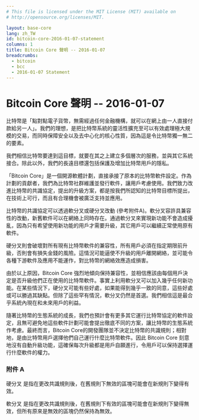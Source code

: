 ```yaml
---
# This file is licensed under the MIT License (MIT) available on
# http://opensource.org/licenses/MIT.

layout: base-core
lang: zh_TW
id: bitcoin-core-2016-01-07-statement
columns: 1
title: Bitcoin Core 聲明 -- 2016-01-07
breadcrumbs:
  - bitcoin
  - bcc
  - 2016-01-07 Statement
---
```

# Bitcoin Core 聲明 -- 2016-01-07

比特幣是「點對點電子貨幣，無需經過任何金融機構，就可以在網上由一人直接付款給另一人」。我們的理想，是把比特幣系統的靈活性擴充至可以有效處理極大規模的交易，而同時保障安全以及去中心化的核心性質，因為這是令比特幣獨一無二的要素。

我們相信比特幣要達到這目標，就要在其之上建立多個層次的服務，並與其它系統接合。除此以外，我們的長遠目標還包括保護及增加比特幣用戶的隱私。

「Bitcoin Core」是一個開源軟體計劃，直接承接了原本的比特幣軟件設定。作為計劃的貢獻者，我們為比特幣社群維護並發行軟件，讓用戶考慮使用。我們致力改進比特幣的共識協定，提出的升級方案，都是按我們所認知的比特幣目標所提出，在技術上可行，而且有合理機會被廣泛支持並應用。

比特幣的共識協定可以透過軟分叉或硬分叉改動 (參考附件A)。軟分叉容許具兼容性的改動，新舊軟件可以在網絡上同時存在。通過軟分叉來實現新功能不會造成擾亂，因為只有希望使用新功能的用戶才需要升級，其它用戶可以繼續正常使用原有軟件。

硬分叉則會破壞對所有現有比特幣軟件的兼容性，所有用戶必須在指定期限前升級，否則會有損失金錢的風險。這情況可能逼使不升級的用戶離開網絡，並可能令各種下游軟件及應用不能運作，對比特幣的網絡效應造成損害。

由於以上原因，Bitcoin Core 強烈地傾向保持兼容性，並相信應該由每個用戶決定是否升級他們正在使用的比特幣軟件。事實上利用軟分叉可以加入幾乎任何新功能。在某些情況下，硬分叉可能有些好處，如果能得到幾乎一致的同意，這些好處或可以勝過其缺點。但除了這些罕有情況，軟分叉仍然是首選。我們相信這是最合乎系統內現在和未來用戶的利益。

隨著比特幣的生態系統的成長，我們也預計會有更多其它運行比特幣協定的軟件設定，且無可避免地這些軟件計劃可能會提出徹底不同的方案，讓比特幣的生態系統作考慮。最終而言，Bitcoin Core的開發團隊並不決定比特幣的共識規則；相對地，是由比特幣用戶選擇他們自己運行什麼比特幣軟件。因此 Bitcoin Core 刻意地沒有自動升級功能，這確保每次升級都是用戶自願進行，令用戶可以保持選擇運行什麼軟件的權力。

### 附件 A

硬分叉 是指在更改共識規則後，在舊規則下無效的區塊可能會在新規則下變得有效。

軟分叉 是指在更改共識規則後，在舊規則下有效的區塊可能會在新規則下變得無效，但所有原來是無效的區塊仍然保持為無效。
